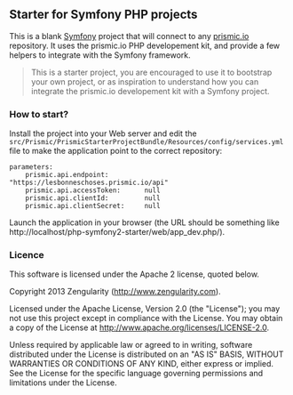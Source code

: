 ## Starter for Symfony PHP projects

This is a blank [Symfony](http://symfony.com) project that will connect to any [prismic.io](https://prismic.io) repository. It uses the prismic.io PHP developement kit, and provide a few helpers to integrate with the Symfony framework.

> This is a starter project, you are encouraged to use it to bootstrap your own project, or as inspiration to understand how you can integrate the prismic.io developement kit with a Symfony project.

### How to start?

Install the project into your Web server and edit the `src/Prismic/PrismicStarterProjectBundle/Resources/config/services.yml` file to make the application point to the correct repository:

```
parameters:
    prismic.api.endpoint:         "https://lesbonneschoses.prismic.io/api"
    prismic.api.accessToken:      null
    prismic.api.clientId:         null
    prismic.api.clientSecret:     null
```

Launch the application in your browser (the URL should be something like http://localhost/php-symfony2-starter/web/app_dev.php/).

### Licence

This software is licensed under the Apache 2 license, quoted below.

Copyright 2013 Zengularity (http://www.zengularity.com).

Licensed under the Apache License, Version 2.0 (the "License"); you may not use this project except in compliance with the License. You may obtain a copy of the License at http://www.apache.org/licenses/LICENSE-2.0.

Unless required by applicable law or agreed to in writing, software distributed under the License is distributed on an "AS IS" BASIS, WITHOUT WARRANTIES OR CONDITIONS OF ANY KIND, either express or implied. See the License for the specific language governing permissions and limitations under the License.